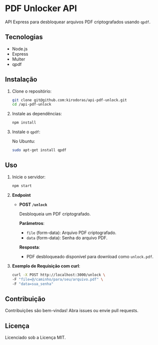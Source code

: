 # PDF Unlocker API

API Express para desbloquear arquivos PDF criptografados usando `qpdf`.

## Tecnologias

- Node.js
- Express
- Multer
- qpdf

## Instalação

1. Clone o repositório:

    ```bash
    git clone git@github.com:kirodoras/api-pdf-unlock.git
    cd /api-pdf-unlock
    ```

2. Instale as dependências:

    ```bash
    npm install
    ```

3. Instale o `qpdf`:

    No Ubuntu:

    ```bash
    sudo apt-get install qpdf
    ```

## Uso

1. Inicie o servidor:

    ```bash
    npm start
    ```

2. **Endpoint**

    - **POST `/unlock`**

      Desbloqueia um PDF criptografado.

      **Parâmetros**:
      - `file` (form-data): Arquivo PDF criptografado.
      - `data` (form-data): Senha do arquivo PDF.

      **Resposta**:
      - PDF desbloqueado disponível para download como `unlock.pdf`.

3. **Exemplo de Requisição com curl**:

    ```bash
    curl -X POST http://localhost:3000/unlock \
    -F "file=@/caminho/para/seu/arquivo.pdf" \
    -F "data=sua_senha"
    ```

## Contribuição

Contribuições são bem-vindas! Abra issues ou envie pull requests.

## Licença

Licenciado sob a Licença MIT.

